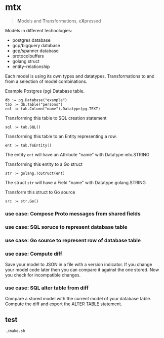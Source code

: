 # mtx

> **M**odels and **T**ransformations, e**X**pressed



Models in different technologies:

- postgres database
- gcp/bigquery database
- gcp/spanner database
- protocolbuffers
- golang struct
- entity–relationship
 
Each model is using its own types and datatypes.
Transformations to and from a selection of model combinations.


Example Postgres (pg) Database table.

    db := pg.Database("example")
    tab := db.Table("persons")
    col := tab.Column("name").Datatype(pg.TEXT)

Transforming this table to SQL creation statement

    sql := tab.SQL()

Transforming this table to an Entity representing a row.

    ent := tab.ToEntity()

The entity `ent` will have an Attribute "name" with Datatype mtx.STRING

Transforming this entity to a Go struct

    str := golang.ToStruct(ent)

The struct `str` will have a Field "name" with Datatype golang.STRING

Transform this struct to Go source

    src := str.Go()

### use case: Compose Proto messages from shared fields

### use case: SQL soruce to represent database table

### use case: Go source to represent row of database table

### use case: Compute diff

Save your model to JSON in a file with a version indicator.
If you change your model code later then you can compare it against the one stored.
Now you check for incompatible changes.

### use case: SQL alter table from diff

Compare a stored model with the current model of your database table.
Compute the diff and export the ALTER TABLE statement.


## test

    ./make.sh